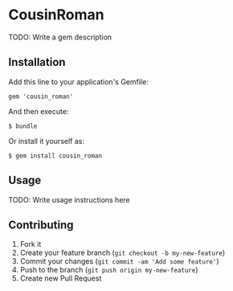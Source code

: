 # CousinRoman

TODO: Write a gem description

## Installation

Add this line to your application's Gemfile:

    gem 'cousin_roman'

And then execute:

    $ bundle

Or install it yourself as:

    $ gem install cousin_roman

## Usage

TODO: Write usage instructions here

## Contributing

1. Fork it
2. Create your feature branch (`git checkout -b my-new-feature`)
3. Commit your changes (`git commit -am 'Add some feature'`)
4. Push to the branch (`git push origin my-new-feature`)
5. Create new Pull Request
